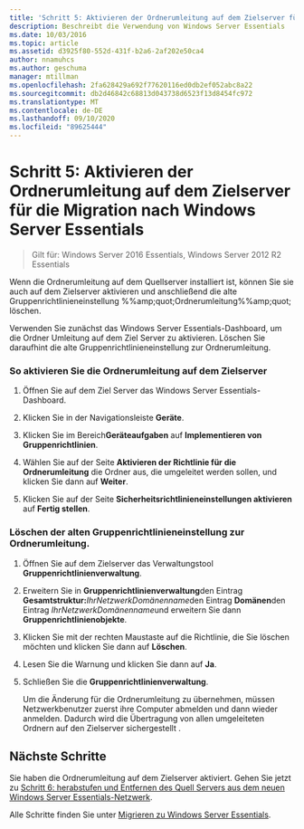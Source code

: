 ```yaml
---
title: 'Schritt 5: Aktivieren der Ordnerumleitung auf dem Zielserver für die Migration nach Windows Server Essentials'
description: Beschreibt die Verwendung von Windows Server Essentials
ms.date: 10/03/2016
ms.topic: article
ms.assetid: d3925f80-552d-431f-b2a6-2af202e50ca4
author: nnamuhcs
ms.author: geschuma
manager: mtillman
ms.openlocfilehash: 2fa628429a692f77620116ed0db2ef052abc8a22
ms.sourcegitcommit: db2d46842c68813d043738d6523f13d8454fc972
ms.translationtype: MT
ms.contentlocale: de-DE
ms.lasthandoff: 09/10/2020
ms.locfileid: "89625444"
---
```

# <a name="step-5-enable-folder-redirection-on-the-destination-server-for-windows-server-essentials-migration"></a>Schritt 5: Aktivieren der Ordnerumleitung auf dem Zielserver für die Migration nach Windows Server Essentials

>Gilt für: Windows Server 2016 Essentials, Windows Server 2012 R2 Essentials

Wenn die Ordnerumleitung auf dem Quellserver installiert ist, können Sie sie auch auf dem Zielserver aktivieren und anschließend die alte Gruppenrichtlinieneinstellung %%amp;quot;Ordnerumleitung%%amp;quot; löschen.

 Verwenden Sie zunächst das Windows Server Essentials-Dashboard, um die Ordner Umleitung auf dem Ziel Server zu aktivieren. Löschen Sie daraufhint die alte Gruppenrichtlinieneinstellung zur Ordnerumleitung.

### <a name="to-enable-folder-redirection-on-the-destination-server"></a>So aktivieren Sie die Ordnerumleitung auf dem Zielserver

1.  Öffnen Sie auf dem Ziel Server das Windows Server Essentials-Dashboard.

2.  Klicken Sie in der Navigationsleiste **Geräte**.

3.  Klicken Sie im Bereich**Geräteaufgaben** auf **Implementieren von Gruppenrichtlinien**.

4.  Wählen Sie auf der Seite **Aktivieren der Richtlinie für die Ordnerumleitung** die Ordner aus, die umgeleitet werden sollen, und klicken Sie dann auf **Weiter**.

5.  Klicken Sie auf der Seite **Sicherheitsrichtlinieneinstellungen aktivieren** auf **Fertig stellen**.

### <a name="to-delete-the-old-folder-redirection-group-policy-setting"></a>Löschen der alten Gruppenrichtlinieneinstellung zur Ordnerumleitung.

1. Öffnen Sie auf dem Zielserver das Verwaltungstool **Gruppenrichtlinienverwaltung**.

2. Erweitern Sie in **Gruppenrichtlinienverwaltung**den Eintrag **Gesamtstruktur:**<em>IhrNetzwerkDomänenname</em>den Eintrag **Domänen**den Eintrag *IhrNetzwerkDomänenname*und erweitern Sie dann **Gruppenrichtlinienobjekte**.

3. Klicken Sie mit der rechten Maustaste auf die Richtlinie, die Sie löschen möchten und klicken Sie dann auf **Löschen**.

4. Lesen Sie die Warnung und klicken Sie dann auf **Ja**.

5. Schließen Sie die **Gruppenrichtlinienverwaltung**.

   Um die Änderung für die Ordnerumleitung zu übernehmen, müssen Netzwerkbenutzer zuerst ihre Computer abmelden und dann wieder anmelden. Dadurch wird die Übertragung von allen umgeleiteten Ordnern auf den Zielserver sichergestellt .

## <a name="next-steps"></a>Nächste Schritte
 Sie haben die Ordnerumleitung auf dem Zielserver aktiviert. Gehen Sie jetzt zu [Schritt 6: herabstufen und Entfernen des Quell Servers aus dem neuen Windows Server Essentials-Netzwerk](Step-6--Demote-and-remove-the-Source-Server-from-the-new-Windows-Server-Essentials-network.md).


Alle Schritte finden Sie unter [Migrieren zu Windows Server Essentials](Migrate-from-Previous-Versions-to-Windows-Server-Essentials-or-Windows-Server-Essentials-Experience.md).

